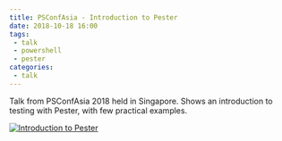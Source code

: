 ```yaml
---
title: PSConfAsia - Introduction to Pester
date: 2018-10-18 16:00
tags: 
 - talk
 - powershell
 - pester
categories:
 - talk
---
```


Talk from PSConfAsia 2018 held in Singapore. Shows an introduction to testing with Pester, with few practical examples.

<!-- more -->

[![Introduction to Pester](http://img.youtube.com/vi/5OtGvm7HMMs/0.jpg)](https://www.youtube.com/watch?v=5OtGvm7HMMs "Introduction to Pester")